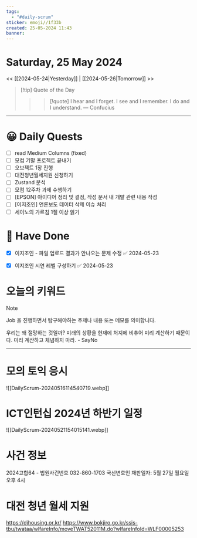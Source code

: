 ```yaml
---
tags:
  - "#daily-scrum"
sticker: emoji//1f33b
created: 25-05-2024 11:43
banner:
---
```

# Saturday, 25 May 2024
<< [[2024-05-24|Yesterday]] | [[2024-05-26|Tomorrow]] >>

> [!tip] Quote of the Day  
> > > [!quote] I hear and I forget. I see and I remember. I do and I understand.
> — Confucius

---

#  😀 Daily Quests
- [ ] read Medium Columns (fixed)
- [ ] 모컴 기말 프로젝트 끝내기
- [ ] 오브젝트 1장 진행
- [ ] 대전청년월세지원 신청하기
- [ ] Zustand 분석
- [ ] 모컴 12주차 과제 수행하기
- [ ] [EPSON] 아이디어 정리 및 결정, 작성 문서 내 개발 관련 내용 작성
- [ ] [이지조인] 언론보도 데이터 삭제 이슈 처리
- [ ] 세이노의 가르침 1절 이상 읽기
# 🙂 Have Done
- [x] 이지조인 - 파일 업로드 결과가 안나오는 문제 수정 ✅ 2024-05-23
- [x] 이지조인 시연 레벨 구성하기 ✅ 2024-05-23



# 오늘의 키워드

> [!NOTE]
> Job 을 진행하면서 탐구해야하는 주제나 내용 또는 메모를 의미합니다.

우리는 왜 절망하는 것일까? 미래의 상황을 현재에 처지에 비추어 미리 계산하기 때문이다.
미리 계산하고 체념하지 마라. - SayNo

---

# 모의 토익 응시
![[DailyScrum-20240516114540719.webp]]

# ICT인턴십 2024년 하반기 일정
![[DailyScrum-20240521154015141.webp]]

# 사건 정보
2024고합64 - 법원사건번호
032-860-1703
국선변호인
재판일자: 5월 27일 월요일 오후 4시

# 대전 청년 월세 지원
https://djhousing.or.kr/
https://www.bokjiro.go.kr/ssis-tbu/twataa/wlfareInfo/moveTWAT52011M.do?wlfareInfoId=WLF00005253